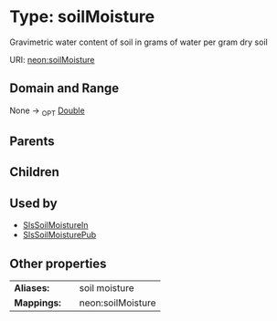 
# Type: soilMoisture


Gravimetric water content of soil in grams of water per gram dry soil

URI: [neon:soilMoisture](https://data.neonscience.org/soilMoisture)


## Domain and Range

None ->  <sub>OPT</sub> [Double](types/Double.md)

## Parents


## Children


## Used by

 * [SlsSoilMoistureIn](SlsSoilMoistureIn.md)
 * [SlsSoilMoisturePub](SlsSoilMoisturePub.md)

## Other properties

|  |  |  |
| --- | --- | --- |
| **Aliases:** | | soil moisture |
| **Mappings:** | | neon:soilMoisture |

